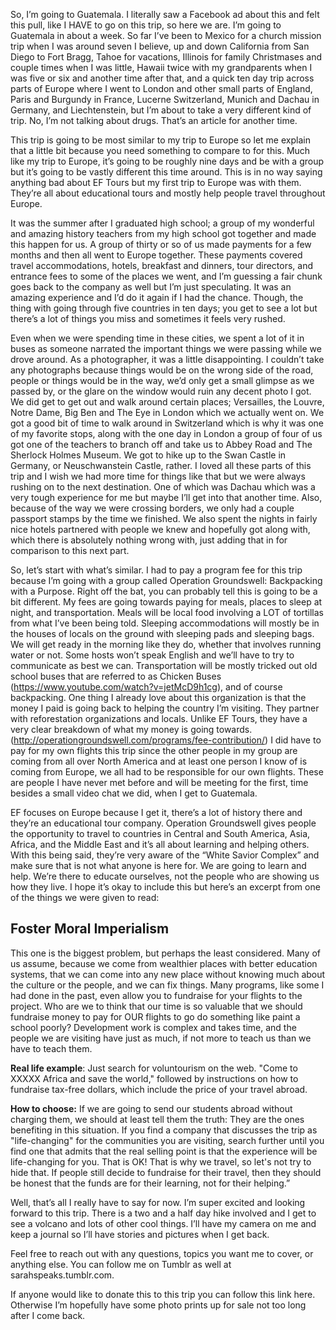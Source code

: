 So, I’m going to Guatemala. I literally saw a Facebook ad about this and felt this pull, like I HAVE to go on this trip, so here we are. I’m going to Guatemala in about a week. So far I’ve been to Mexico for a church mission trip when I was around seven I believe, up and down California from San Diego to Fort Bragg, Tahoe for vacations, Illinois for family Christmases and couple times when I was little, Hawaii twice with my grandparents when I was five or six and another time after that, and a quick ten day trip across parts of Europe where I went to London and other small parts of England, Paris and Burgundy in France, Lucerne Switzerland, Munich and Dachau in Germany, and Liechtenstein, but I’m about to take a very different kind of trip. No, I’m not talking about drugs. That’s an article for another time.

This trip is going to be most similar to my trip to Europe so let me explain that a little bit because you need something to compare to for this. Much like my trip to Europe, it’s going to be roughly nine days and be with a group but it’s going to be vastly different this time around. This is in no way saying anything bad about EF Tours but my first trip to Europe was with them. They’re all about educational tours and mostly help people travel throughout Europe. 

It was the summer after I graduated high school; a group of my wonderful and amazing history teachers from my high school got together and made this happen for us. A group of thirty or so of us made payments for a few months and then all went to Europe together. These payments covered travel accommodations, hotels, breakfast and dinners, tour directors, and entrance fees to some of the places we went, and I’m guessing a fair chunk goes back to the company as well but I’m just speculating. It was an amazing experience and I’d do it again if I had the chance. Though, the thing with going through five countries in ten days; you get to see a lot but there’s a lot of things you miss and sometimes it feels very rushed.

Even when we were spending time in these cities, we spent a lot of it in buses as someone narrated the important things we were passing while we drove around. As a photographer, it was a little disappointing. I couldn’t take any photographs because things would be on the wrong side of the road, people or things would be in the way, we’d only get a small glimpse as we passed by, or the glare on the window would ruin any decent photo I got. We did get to get out and walk around certain places; Versailles, the Louvre, Notre Dame, Big Ben and The Eye in London which we actually went on. We got a good bit of time to walk around in Switzerland which is why it was one of my favorite stops, along with the one day in London a group of four of us got one of the teachers to branch off and take us to Abbey Road and The Sherlock Holmes Museum. We got to hike up to the Swan Castle in Germany, or Neuschwanstein Castle, rather. I loved all these parts of this trip and I wish we had more time for things like that but we were always rushing on to the next destination. One of which was Dachau which was a very tough experience for me but maybe I’ll get into that another time. Also, because of the way we were crossing borders, we only had a couple passport stamps by the time we finished. We also spent the nights in fairly nice hotels partnered with people we knew and hopefully got along with, which there is absolutely nothing wrong with, just adding that in for comparison to this next part. 

So, let’s start with what’s similar. I had to pay a program fee for this trip because I’m going with a group called Operation Groundswell: Backpacking with a Purpose. Right off the bat, you can probably tell this is going to be a bit different. My fees are going towards paying for meals, places to sleep at night, and transportation. Meals will be local food involving a LOT of tortillas from what I’ve been being told. Sleeping accommodations will mostly be in the houses of locals on the ground with sleeping pads and sleeping bags. We will get ready in the morning like they do, whether that involves running water or not. Some hosts won’t speak English and we’ll have to try to communicate as best we can. Transportation will be mostly tricked out old school buses that are referred to as Chicken Buses (https://www.youtube.com/watch?v=jetMcD9h1cg), and of course backpacking. One thing I already love about this organization is that the money I paid is going back to helping the country I’m visiting. They partner with reforestation organizations and locals. Unlike EF Tours, they have a very clear breakdown of what my money is going towards. (http://operationgroundswell.com/programs/fee-contribution/) I did have to pay for my own flights this trip since the other people in my group are coming from all over North America and at least one person I know of is coming from Europe, we all had to be responsible for our own flights. These are people I have never met before and will be meeting for the first, time besides a small video chat we did, when I get to Guatemala.

EF focuses on Europe because I get it, there’s a lot of history there and they’re an educational tour company. Operation Groundswell gives people the opportunity to travel to countries in Central and South America, Asia, Africa, and the Middle East and it’s all about learning and helping others. With this being said, they’re very aware of the “White Savior Complex” and make sure that is not what anyone is here for. We are going to learn and help. We’re there to educate ourselves, not the people who are showing us how they live. I hope it’s okay to include this but here’s an excerpt from one of the things we were given to read:

Foster Moral Imperialism
------------------------
This one is the biggest problem, but perhaps the least considered. Many of us assume, because we come from wealthier places with better education systems, that we can come into any new  place without knowing much about the culture or the people, and we can fix things. Many  programs, like some I had done in the past, even allow you to fundraise for your flights to the  project. Who are we to think that our time is so valuable that we should fundraise money to pay  for OUR flights to go do something like paint a school poorly? Development work is complex and  takes time, and the people we are visiting have just as much, if not more to teach us than we have to teach them.

**Real life example**: Just search for voluntourism on the web. "Come to XXXXX Africa and save the world," followed by instructions on how to fundraise tax-free dollars, which include the price of your travel abroad.

**How to choose:** If we are going to send our students abroad without charging them, we should at least tell them the truth: They are the ones benefiting in this situation. If you find a company that discusses the trip as "life-changing" for the communities you are visiting, search further until you find one that admits that the real selling point is that the experience will be life-changing for you. That is OK! That is why we travel, so let's not try to hide that. If people still decide to fundraise for their travel, then they should be honest that the funds are for their learning, not for their helping.”

Well, that’s all I really have to say for now. I’m super excited and looking forward to this trip. There is a two and a half day hike involved and I get to see a volcano and lots of other cool things. I’ll have my camera on me and keep a journal so I’ll have stories and pictures when I get back.

Feel free to reach out with any questions, topics you want me to cover, or anything else. You can follow me on Tumblr as well at sarahspeaks.tumblr.com.

If anyone would like to donate this to this trip you can follow this link here.
Otherwise I’m hopefully have some photo prints up for sale not too long after I come back.
